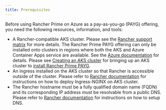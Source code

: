 ```yaml
---
title: Prerequisites
---
```


Before using Rancher Prime on Azure as a pay-as-you-go (PAYG) offering, you need the following resources, information, and tools:

- A Rancher-compatible AKS cluster. Please see the [Rancher support matrix](https://www.suse.com/suse-rancher/support-matrix/all-supported-versions/) for more details. The Rancher Prime PAYG offering can only be installed onto clusters in regions where both the AKS and Azure Container Apps service are available. See the [Azure documentation](https://azure.microsoft.com/en-us/explore/global-infrastructure/products-by-region/?products=container-apps,kubernetes-service&regions=all) for details. Please see [Creating an AKS cluster](/versioned_docs/version-2.7/getting-started/installation-and-upgrade/install-upgrade-on-a-kubernetes-cluster/rancher-on-aks.md#3-create-the-aks-cluster) for bringing up an AKS cluster to [install Rancher Prime PAYG](installing-rancher-prime.md).
- An ingress installed on the AKS cluster so that Rancher is accessible outside of the cluster. Please refer to [Rancher documentation](/versioned_docs/version-2.7/getting-started/installation-and-upgrade/install-upgrade-on-a-kubernetes-cluster/rancher-on-aks.md#5-install-an-ingress) for instructions on how to deploy Ingress-NGINX on AKS cluster.
- The Rancher hostname must be a fully qualified domain name (FQDN) and its corresponding IP address must be resolvable from a public DNS. Please refer to [Rancher documentation](/versioned_docs/version-2.7/getting-started/installation-and-upgrade/install-upgrade-on-a-kubernetes-cluster/rancher-on-aks.md#7-set-up-dns) for instructions on how to setup DNS.
